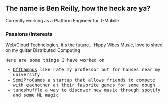 ## The name is Ben Reilly, how the heck are ya?

Currently working as a Platform Engineer for T-Mobile

### Passions/Interests
Web/Cloud Technologies, it's the future...
Hippy Vibes
Music, love to shred on my guitar
Distributed Computing

<samp>
<p>Here are some things I have worked on</p>
<ul> 
  <li><a href="https://offcampus.site/">OffCampus</a> like rate my professor but for houses near my university</li>
  <li><a href="https://semiprogames.com/">SemiProGames</a> a startup that allows friends to compete with eachother at their favorite games for some dough</li>
  <li><a href="https://www.tuneshuffle.com/">tuneshuffle</a> a way to discover new music through spotify and some ML magic</li>
</ul>
</samp>

<!--
**ben-jamming-reilly/ben-jamming-reilly** is a ✨ _special_ ✨ repository because its `README.md` (this file) appears on your GitHub profile.

Here are some ideas to get you started:

- 🔭 I’m currently working on ...
- 🌱 I’m currently learning ...
- 👯 I’m looking to collaborate on ...
- 🤔 I’m looking for help with ...
- 💬 Ask me about ...
- 📫 How to reach me: ...
- 😄 Pronouns: ...
- ⚡ Fun fact: ...
-->
